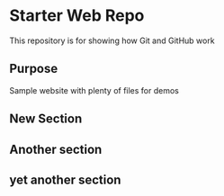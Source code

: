 # Starter Web Repo

This repository is for showing how Git and GitHub work

## Purpose

Sample website with plenty of files for demos

## New Section

## Another section

## yet another section
